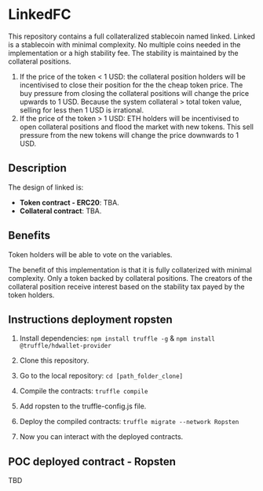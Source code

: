 # LinkedFC
This repository contains a full collateralized stablecoin named linked. Linked is a stablecoin with minimal complexity. No multiple coins needed in the implementation or a high stability fee. The stability is maintained by the collateral positions.

1. If the price of the token < 1 USD: the collateral position holders will be incentivised to close their position for the the cheap token price. The buy pressure from closing the collateral positions will change the price upwards to 1 USD. Because the system collateral > total token value, selling for less then 1 USD is irrational.
2. If the price of the token > 1 USD: ETH holders will be incentivised to open collateral positions and flood the market with new tokens. This sell pressure from the new tokens will change the price downwards to 1 USD.

## Description
The design of linked is:
- **Token contract - ERC20**: TBA. 
- **Collateral contract**: TBA.

## Benefits
Token holders will be able to vote on the variables.

The benefit of this implementation is that it is fully collaterized with minimal complexity. Only a token backed by collateral positions. The creators of the collateral position receive interest based on the stability tax payed by the token holders.

## Instructions deployment ropsten
1. Install dependencies: `npm install truffle -g` & `npm install @truffle/hdwallet-provider`
2. Clone this repository.
3. Go to the local repository: `cd [path_folder_clone]`

4. Compile the contracts: `truffle compile`
5. Add ropsten to the truffle-config.js file.

6. Deploy the compiled contracts: `truffle migrate --network Ropsten`
7. Now you can interact with the deployed contracts.

## POC deployed contract - Ropsten
TBD

